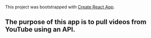 This project was bootstrapped with [Create React App](https://github.com/facebookincubator/create-react-app).

## The purpose of this app is to pull videos from YouTube using an API.

